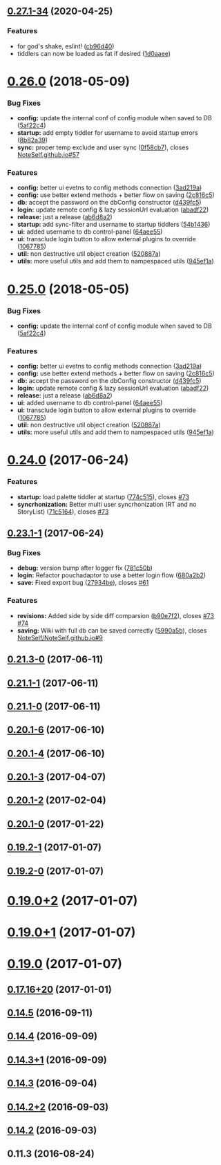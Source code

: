 <a name="0.27.1-34"></a>
## [0.27.1-34](https://github.com/danielo515/tiddlypouch/compare/v0.27.1-32...v0.27.1-34) (2020-04-25)


### Features

* for god's shake, eslint! ([cb96d40](https://github.com/danielo515/tiddlypouch/commit/cb96d40))
* tiddlers can now be loaded as fat if desired ([1d0aaee](https://github.com/danielo515/tiddlypouch/commit/1d0aaee))



<a name="0.26.0"></a>
# [0.26.0](https://github.com/danielo515/tiddlypouch/compare/v0.24.1-2...v0.26.0) (2018-05-09)


### Bug Fixes

* **config:** update the internal conf of config module when saved to DB ([5af22c4](https://github.com/danielo515/tiddlypouch/commit/5af22c4))
* **startup:** add empty tiddler for username to avoid startup errors ([8b82a39](https://github.com/danielo515/tiddlypouch/commit/8b82a39))
* **sync:** proper temp exclude and user sync ([0f58cb7](https://github.com/danielo515/tiddlypouch/commit/0f58cb7)), closes [NoteSelf.github.io#57](https://github.com/NoteSelf.github.io/issues/57)


### Features

* **config:** better ui evetns to config methods connection ([3ad219a](https://github.com/danielo515/tiddlypouch/commit/3ad219a))
* **config:** use better extend methods + better flow on saving ([2c816c5](https://github.com/danielo515/tiddlypouch/commit/2c816c5))
* **db:** accept the password on the dbConfig constructor ([d439fc5](https://github.com/danielo515/tiddlypouch/commit/d439fc5))
* **login:** update remote config & lazy sessionUrl evaluation ([abadf22](https://github.com/danielo515/tiddlypouch/commit/abadf22))
* **release:** just a release ([ab6d8a2](https://github.com/danielo515/tiddlypouch/commit/ab6d8a2))
* **startup:** add sync-filter and username to startup tiddlers ([54b1436](https://github.com/danielo515/tiddlypouch/commit/54b1436))
* **ui:** added username to db control-panel ([64aee55](https://github.com/danielo515/tiddlypouch/commit/64aee55))
* **ui:** transclude login button to allow external plugins to override ([1067785](https://github.com/danielo515/tiddlypouch/commit/1067785))
* **util:** non destructive util object creation ([520887a](https://github.com/danielo515/tiddlypouch/commit/520887a))
* **utils:** more useful utils and add them to nampespaced utils ([945ef1a](https://github.com/danielo515/tiddlypouch/commit/945ef1a))



<a name="0.25.0"></a>
# [0.25.0](https://github.com/danielo515/tiddlypouch/compare/v0.24.1-2...v0.25.0) (2018-05-05)


### Bug Fixes

* **config:** update the internal conf of config module when saved to DB ([5af22c4](https://github.com/danielo515/tiddlypouch/commit/5af22c4))


### Features

* **config:** better ui evetns to config methods connection ([3ad219a](https://github.com/danielo515/tiddlypouch/commit/3ad219a))
* **config:** use better extend methods + better flow on saving ([2c816c5](https://github.com/danielo515/tiddlypouch/commit/2c816c5))
* **db:** accept the password on the dbConfig constructor ([d439fc5](https://github.com/danielo515/tiddlypouch/commit/d439fc5))
* **login:** update remote config & lazy sessionUrl evaluation ([abadf22](https://github.com/danielo515/tiddlypouch/commit/abadf22))
* **release:** just a release ([ab6d8a2](https://github.com/danielo515/tiddlypouch/commit/ab6d8a2))
* **ui:** added username to db control-panel ([64aee55](https://github.com/danielo515/tiddlypouch/commit/64aee55))
* **ui:** transclude login button to allow external plugins to override ([1067785](https://github.com/danielo515/tiddlypouch/commit/1067785))
* **util:** non destructive util object creation ([520887a](https://github.com/danielo515/tiddlypouch/commit/520887a))
* **utils:** more useful utils and add them to nampespaced utils ([945ef1a](https://github.com/danielo515/tiddlypouch/commit/945ef1a))



<a name="0.24.0"></a>
# [0.24.0](https://github.com/danielo515/tiddlypouch/compare/v0.23.1-1...v0.24.0) (2017-06-24)


### Features

* **startup:** load palette tiddler at startup ([774c515](https://github.com/danielo515/tiddlypouch/commit/774c515)), closes [#73](https://github.com/danielo515/tiddlypouch/issues/73)
* **syncrhonization:**  Better multi user syncrhonization (RT and no StoryList) ([71c5164](https://github.com/danielo515/tiddlypouch/commit/71c5164)), closes [#73](https://github.com/danielo515/tiddlypouch/issues/73)



<a name="0.23.1-1"></a>
## [0.23.1-1](https://github.com/danielo515/tiddlypouch/compare/v0.23.1-0...v0.23.1-1) (2017-06-24)


### Bug Fixes

* **debug:** version bump after logger fix ([781c50b](https://github.com/danielo515/tiddlypouch/commit/781c50b))
* **login:** Refactor pouchadaptor to use a better login flow ([680a2b2](https://github.com/danielo515/tiddlypouch/commit/680a2b2))
* **save:**  Fixed export bug ([27934be](https://github.com/danielo515/tiddlypouch/commit/27934be)), closes [#61](https://github.com/danielo515/tiddlypouch/issues/61)


### Features

* **revisions:** Added side by side diff comparsion ([b90e7f2](https://github.com/danielo515/tiddlypouch/commit/b90e7f2)), closes [#73](https://github.com/danielo515/tiddlypouch/issues/73) [#74](https://github.com/danielo515/tiddlypouch/issues/74)
* **saving:** Wiki with full db can be saved correctly ([5990a5b](https://github.com/danielo515/tiddlypouch/commit/5990a5b)), closes [NoteSelf/NoteSelf.github.io#9](https://github.com/NoteSelf/NoteSelf.github.io/issues/9)



<a name="0.21.3-0"></a>
## [0.21.3-0](https://github.com/danielo515/tiddlypouch/compare/v0.21.1-1...v0.21.3-0) (2017-06-11)



<a name="0.21.1-1"></a>
## [0.21.1-1](https://github.com/danielo515/tiddlypouch/compare/v0.21.1-0...v0.21.1-1) (2017-06-11)



<a name="0.21.1-0"></a>
## [0.21.1-0](https://github.com/danielo515/tiddlypouch/compare/v0.20.1-6...v0.21.1-0) (2017-06-11)



<a name="0.20.1-6"></a>
## [0.20.1-6](https://github.com/danielo515/tiddlypouch/compare/v0.20.1-5...v0.20.1-6) (2017-06-10)



<a name="0.20.1-4"></a>
## [0.20.1-4](https://github.com/danielo515/tiddlypouch/compare/v0.20.1-3...v0.20.1-4) (2017-06-10)



<a name="0.20.1-3"></a>
## [0.20.1-3](https://github.com/danielo515/tiddlypouch/compare/v0.20.1-2...v0.20.1-3) (2017-04-07)



<a name="0.20.1-2"></a>
## [0.20.1-2](https://github.com/danielo515/tiddlypouch/compare/v0.20.1-0...v0.20.1-2) (2017-02-04)



<a name="0.20.1-0"></a>
## [0.20.1-0](https://github.com/danielo515/tiddlypouch/compare/v0.19.2-1...v0.20.1-0) (2017-01-22)



<a name="0.19.2-1"></a>
## [0.19.2-1](https://github.com/danielo515/tiddlypouch/compare/v0.19.2-0...v0.19.2-1) (2017-01-07)



<a name="0.19.2-0"></a>
## [0.19.2-0](https://github.com/danielo515/tiddlypouch/compare/v0.19.0+3...v0.19.2-0) (2017-01-07)



<a name="0.19.0+2"></a>
# [0.19.0+2](https://github.com/danielo515/tiddlypouch/compare/v0.19.0+1...v0.19.0+2) (2017-01-07)



<a name="0.19.0+1"></a>
# [0.19.0+1](https://github.com/danielo515/tiddlypouch/compare/v0.19.0...v0.19.0+1) (2017-01-07)



<a name="0.19.0"></a>
# [0.19.0](https://github.com/danielo515/tiddlypouch/compare/v0.17.16+20...v0.19.0) (2017-01-07)



<a name="0.17.16+20"></a>
## [0.17.16+20](https://github.com/danielo515/tiddlypouch/compare/v0.15.1...v0.17.16+20) (2017-01-01)



<a name="0.14.5"></a>
## [0.14.5](https://github.com/danielo515/tiddlypouch/compare/v0.14.4...v0.14.5) (2016-09-11)



<a name="0.14.4"></a>
## [0.14.4](https://github.com/danielo515/tiddlypouch/compare/0.14.4...v0.14.4) (2016-09-09)



<a name="0.14.3+1"></a>
## [0.14.3+1](https://github.com/danielo515/tiddlypouch/compare/v0.14.3...v0.14.3+1) (2016-09-09)



<a name="0.14.3"></a>
## [0.14.3](https://github.com/danielo515/tiddlypouch/compare/v0.14.2+2...v0.14.3) (2016-09-04)



<a name="0.14.2+2"></a>
## [0.14.2+2](https://github.com/danielo515/tiddlypouch/compare/v0.14.2...v0.14.2+2) (2016-09-03)



<a name="0.14.2"></a>
## [0.14.2](https://github.com/danielo515/tiddlypouch/compare/v0.11.3...v0.14.2) (2016-09-03)



<a name="0.11.3"></a>
## 0.11.3 (2016-08-24)



